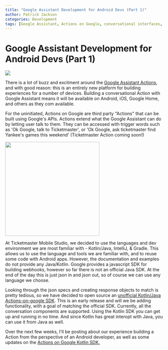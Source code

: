 ```yaml
---
title: "Google Assistant Development for Android Devs (Part 1)"
author: Patrick Jackson
categories: Development
tags: [Google Assistant, Actions on Google, conversational interfaces, Android, Kotlin]
---
```



# Google Assistant Development for Android Devs (Part 1)

![](https://developers.google.com/actions/images/surfaces-hero.svg)

There is a lot of buzz and excitment around the [Google Assistant Actions](https://developers.google.com/actions/), and with good reason:  this is an entirely new platform for building experiences for a number of devices.  Building a conversational Action with Google Assistant means it will be available on Android, iOS, Google Home, and others as they com available.


For the uninitiated, Actions on Google are third party "Actions" that can be built using Google's APIs.  Actions extend what the Google Assistant can do by letting user talk to them.  They can be accessed with trigger words such as 'Ok Google, talk to Ticketmaster', or 'Ok Google, ask ticketmaster find Yankee's games this weekend' (Ticketmaster Action coming soon!)

<img src="https://storage.googleapis.com/banjotms.appspot.com/Screenshot_20170718-103901.png" width="300"> 

At Ticketmaster Mobile Studio, we decided to use the languages and dev environment we are most familiar with - Kotlin/Java, IntelliJ, & Gradle.  This allows us to use the language and tools we are familiar with, and to reuse some code with Android apps.  However, the documentation and examples do not provide any Java/Kotlin.  Google provides a javascript SDK for building webhooks, however so far there is not an official Java SDK.  At the end of the day this is just json in and json out, so of course we can use any language we choose.


Looking through the json specs and creating response objects to match is pretty tedious, so we have decided to open source an [unofficial Kotlin/Java Actions-on-google SDK](https://github.com/TicketmasterMobileStudio/actions-on-google-kotlin).  This is an early release and will we be adding functionality, with a goal of matching the official SDK.  Currently, all the conversation components are supported.  Using the Kotlin SDK you can get up and running in no time.  And since Kotlin has great interopt with Java, you can use it from Java as well.

 
Over the next few weeks, I'll be posting about our experience building a Action from the perspective of an Android developer, as well as some updates on the [Actions on Google Kotlin SDK.](https://github.com/TicketmasterMobileStudio/actions-on-google-kotlin)